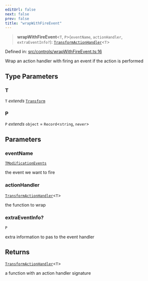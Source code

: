 ```yaml
---
editUrl: false
next: false
prev: false
title: "wrapWithFireEvent"
---
```


> **wrapWithFireEvent**\<`T`, `P`\>(`eventName`, `actionHandler`, `extraEventInfo?`): [`TransformActionHandler`](/api/type-aliases/transformactionhandler/)\<`T`\>

Defined in: [src/controls/wrapWithFireEvent.ts:16](https://github.com/fabricjs/fabric.js/blob/9a792f4b7b8031f02ec7ea4ce8c99f810e45cfec/src/controls/wrapWithFireEvent.ts#L16)

Wrap an action handler with firing an event if the action is performed

## Type Parameters

### T

`T` *extends* [`Transform`](/api/type-aliases/transform/)

### P

`P` *extends* `object` = `Record`\<`string`, `never`\>

## Parameters

### eventName

[`TModificationEvents`](/api/type-aliases/tmodificationevents/)

the event we want to fire

### actionHandler

[`TransformActionHandler`](/api/type-aliases/transformactionhandler/)\<`T`\>

the function to wrap

### extraEventInfo?

`P`

extra information to pas to the event handler

## Returns

[`TransformActionHandler`](/api/type-aliases/transformactionhandler/)\<`T`\>

a function with an action handler signature
